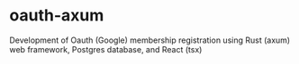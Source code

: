 # oauth-axum
Development of Oauth (Google) membership registration using Rust (axum) web framework, Postgres database, and React (tsx)
